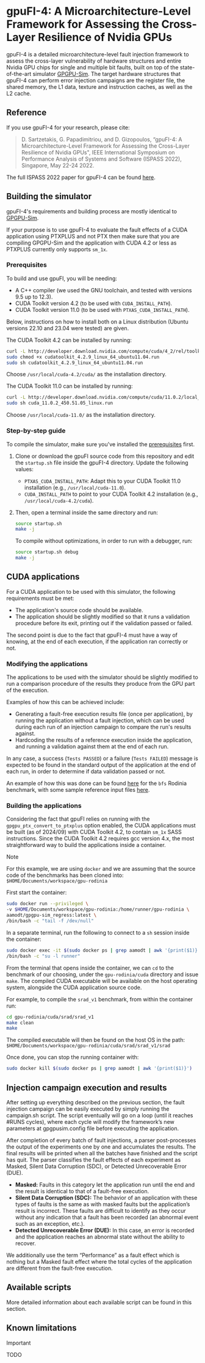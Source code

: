# gpuFI-4: A Microarchitecture-Level Framework for Assessing the Cross-Layer Resilience of Nvidia GPUs

gpuFI-4 is a detailed microarchitecture-level fault injection framework to assess the cross-layer vulnerability of hardware structures and entire Nvidia GPU chips for single and multiple bit faults, built on top of the state-of-the-art simulator [GPGPU-Sim](https://github.com/gpgpu-sim/gpgpu-sim_distribution). The target hardware structures that gpuFI-4 can perform error injection campaigns are the register file, the shared memory, the L1 data, texture and instruction caches, as well as the L2 cache.

## Reference

If you use gpuFI-4 for your research, please cite:

> D. Sartzetakis, G. Papadimitriou, and D. Gizopoulos, “gpuFI-4: A Microarchitecture-Level Framework for Assessing the Cross-Layer Resilience of Nvidia GPUs", IEEE International Symposium on Performance Analysis of Systems and Software (ISPASS 2022), Singapore, May 22-24 2022.

The full ISPASS 2022 paper for gpuFI-4 can be found [here](http://cal.di.uoa.gr/wp-content/uploads/2022/04/gpuFI-4_ISPASS_2022.pdf).

## Building the simulator

gpuFI-4's requirements and building process are mostly identical to [GPGPU-Sim](https://github.com/gpgpu-sim/gpgpu-sim_distribution).

If your purpose is to use gpuFI-4 to evaluate the fault effects of a CUDA application using PTXPLUS and not PTX then make sure that you are compiling GPGPU-Sim and the application with CUDA 4.2 or less as PTXPLUS currently only supports `sm_1x`.

### Prerequisites

To build and use gpuFI, you will be needing:

- A C++ compiler (we used the GNU toolchain, and tested with versions 9.5 up to 12.3).
- CUDA Toolkit version 4.2 (to be used with `CUDA_INSTALL_PATH`).
- CUDA Toolkit version 11.0 (to be used with `PTXAS_CUDA_INSTALL_PATH`).

Below, instructions on how to install both on a Linux distribution (Ubuntu versions 22.10 and 23.04 were tested) are given.

The CUDA Toolkit 4.2 can be installed by running:

```bash
curl -L http://developer.download.nvidia.com/compute/cuda/4_2/rel/toolkit/cudatoolkit_4.2.9_linux_64_ubuntu11.04.run -O
sudo chmod +x cudatoolkit_4.2.9_linux_64_ubuntu11.04.run
sudo sh cudatoolkit_4.2.9_linux_64_ubuntu11.04.run
```

Choose `/usr/local/cuda-4.2/cuda/` as the installation directory.

The CUDA Toolkit 11.0 can be installed by running:

```bash
curl -L http://developer.download.nvidia.com/compute/cuda/11.0.2/local_installers/cuda_11.0.2_450.51.05_linux.run -O
sudo sh cuda_11.0.2_450.51.05_linux.run
```

Choose `/usr/local/cuda-11.0/` as the installation directory.

### Step-by-step guide

To compile the simulator, make sure you've installed the [prerequisites](#prerequisites) first.

1. Clone or download the gpuFI source code from this repository and edit the `startup.sh` file inside the gpuFI-4 directory. Update the following values:

   - `PTXAS_CUDA_INSTALL_PATH`: Adapt this to your CUDA Toolkit 11.0 installation (e.g., `/usr/local/cuda-11.0`).
   - `CUDA_INSTALL_PATH` to point to your CUDA Toolkit 4.2 installation (e.g., `/usr/local/cuda-4.2/cuda`).

2. Then, open a terminal inside the same directory and run:

   ```bash
   source startup.sh
   make -j
   ```

   To compile without optimizations, in order to run with a debugger, run:

   ```bash
   source startup.sh debug
   make -j
   ```

## CUDA applications

For a CUDA application to be used with this simulator, the following requirements must be met:

- The application's source code should be available.
- The application should be slightly modified so that it runs a validation procedure before its exit, printing out if the validation passed or failed.

The second point is due to the fact that gpuFI-4 must have a way of knowing, at the end of each execution, if the application ran correctly or not.

### Modifying the applications

The applications to be used with the simulator should be slightly modified to run a comparison procedure of the results they produce from the GPU part of the execution.

Examples of how this can be achieved include:

- Generating a fault-free execution results file (once per application), by running the application without a fault injection, which can be used during each run of an injection campaign to compare the run's results against.
- Hardcoding the results of a reference execution inside the application, and running a validation against them at the end of each run.

In any case, a success (`Tests PASSED`) or a failure (`Tests FAILED`) message is expected to be found in the standard output of the application at the end of each run, in order to determine if data validation passed or not.

An example of how this was done can be found [here](https://github.com/nothingface0/gpu-rodinia/blob/gpgpu_sim_fi/cuda/bfs/bfs.cu) for the `bfs` Rodinia benchmark, with some sample reference input files [here](https://github.com/nothingface0/gpu-rodinia/tree/gpgpu_sim_fi/data/bfs).

### Building the applications

Considering the fact that gpuFI relies on running with the `gpgpu_ptx_convert_to_ptxplus` option enabled, the CUDA applications must be built (as of 2024/09) with CUDA Toolkit 4.2, to contain `sm_1x` SASS instructions. Since the CUDA Toolkit 4.2 requires gcc version 4.x, the most straightforward way to build the applications inside a container.

> [!NOTE]
> For this example, we are using `docker` and we are assuming that the source code of the benchmarks has been cloned into: `$HOME/Documents/workspace/gpu-rodinia`

First start the container:

```bash
sudo docker run --privileged \
-v $HOME/Documents/workspace/gpu-rodinia:/home/runner/gpu-rodinia \
aamodt/gpgpu-sim_regress:latest \
/bin/bash -c "tail -f /dev/null"
```

In a separate terminal, run the following to connect to a `sh` session inside the container:

```bash
sudo docker exec -it $(sudo docker ps | grep aamodt | awk '{print($1)}') \
/bin/bash -c "su -l runner"
```

From the terminal that opens inside the container, we can `cd` to the benchmark of our choosing, under the `gpu-rodinia/cuda` directory and issue `make`. The compiled CUDA executable will be available on the host operating system, alongside the CUDA application source code.

For example, to compile the `srad_v1` benchmark, from within the container run:

```bash
cd gpu-rodinia/cuda/srad/srad_v1
make clean
make
```

The compiled executable will then be found on the host OS in the path:
`$HOME/Documents/workspace/gpu-rodinia/cuda/srad/srad_v1/srad`

Once done, you can stop the running container with:

```bash
sudo docker kill $(sudo docker ps | grep aamodt | awk '{print($1)}')
```

## Injection campaign execution and results

After setting up everything described on the previous section, the fault injection campaign can be easily executed
by simply running the campaign.sh script. The script eventually will go on a loop (until it reaches #RUNS cycles),
where each cycle will modify the framework’s new parameters at gpgpusim.config file before executing the application.

After completion of every batch of fault injections, a parser post-processes the output of the experiments one
by one and accumulates the results. The final results will be printed when all the batches have finished and
the script has quit. The parser classifies the fault effects of each experiment as Masked, Silent Data Corruption (SDC),
or Detected Unrecoverable Error (DUE).

- **Masked:** Faults in this category let the application run until the end and the result is identical to that of a fault-free execution.
- **Silent Data Corruption (SDC):** The behavior of an application with these types of faults is the same as with masked faults but the application’s result is incorrect. These faults are difficult to identify as they occur without any indication that a fault has been recorded (an abnormal event such as an exception, etc.).
- **Detected Unrecoverable Error (DUE):** In this case, an error is recorded and the application reaches an abnormal state without the ability to recover.

We additionally use the term “Performance” as a fault effect which is nothing but a Masked fault effect where the total cycles of the application are different from the fault-free execution.

## Available scripts

More detailed information about each available script can be found in this section.

## Known limitations

> [!IMPORTANT]
> TODO
